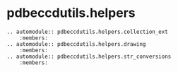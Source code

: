 # pdbeccdutils.helpers

```eval_rst
.. automodule:: pdbeccdutils.helpers.collection_ext
    :members:
.. automodule:: pdbeccdutils.helpers.drawing
    :members:
.. automodule:: pdbeccdutils.helpers.str_conversions
    :members:    
```